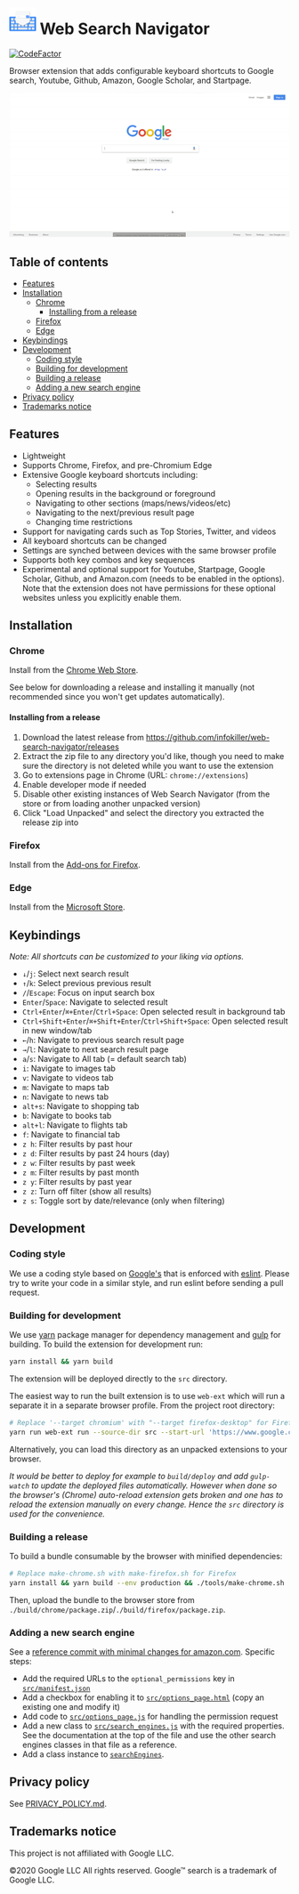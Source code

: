 # ![Logo](./src/icon48.png?raw=true) Web Search Navigator

[![CodeFactor](https://www.codefactor.io/repository/github/infokiller/web-search-navigator/badge)](https://www.codefactor.io/repository/github/infokiller/web-search-navigator)

Browser extension that adds configurable keyboard shortcuts to Google search, Youtube, Github, Amazon, Google Scholar, and Startpage.

![Demo flow](./assets/demo.gif?raw=true)

## Table of contents

- [Features](#features)
- [Installation](#installation)
  - [Chrome](#chrome)
    - [Installing from a release](#installing-from-a-release)
  - [Firefox](#firefox)
  - [Edge](#edge)
- [Keybindings](#keybindings)
- [Development](#development)
  - [Coding style](#coding-style)
  - [Building for development](#building-for-development)
  - [Building a release](#building-a-release)
  - [Adding a new search engine](#adding-a-new-search-engine)
- [Privacy policy](#privacy-policy)
- [Trademarks notice](#trademarks-notice)

## Features

- Lightweight
- Supports Chrome, Firefox, and pre-Chromium Edge
- Extensive Google keyboard shortcuts including:
  - Selecting results
  - Opening results in the background or foreground
  - Navigating to other sections (maps/news/videos/etc)
  - Navigating to the next/previous result page
  - Changing time restrictions
- Support for navigating cards such as Top Stories, Twitter, and videos
- All keyboard shortcuts can be changed
- Settings are synched between devices with the same browser profile
- Supports both key combos and key sequences
- Experimental and optional support for Youtube, Startpage, Google Scholar, Github, and Amazon.com (needs to be enabled in the options). Note that the extension does not have permissions for these optional websites unless you explicitly enable them.

## Installation

### Chrome

Install from the [Chrome Web Store](https://chrome.google.com/webstore/detail/enhanced-keyboard-navigat/cohamjploocgoejdfanacfgkhjkhdkek).

See below for downloading a release and installing it manually (not recommended since you won't get updates automatically).

#### Installing from a release

1. Download the latest release from https://github.com/infokiller/web-search-navigator/releases
1. Extract the zip file to any directory you'd like, though you need to make sure the directory is not deleted while you want to use the extension
1. Go to extensions page in Chrome (URL: `chrome://extensions`)
1. Enable developer mode if needed
1. Disable other existing instances of Web Search Navigator (from the store or from loading another unpacked version)
1. Click "Load Unpacked" and select the directory you extracted the release zip into

### Firefox

Install from the [Add-ons for Firefox](https://addons.mozilla.org/firefox/addon/web-search-navigator/).

### Edge

Install from the [Microsoft Store](https://www.microsoft.com/store/apps/9P0PTV58KND9).

## Keybindings

_Note: All shortcuts can be customized to your liking via options._

- `↓`/`j`: Select next search result
- `↑`/`k`: Select previous previous result
- `/`/`Escape`: Focus on input search box
- `Enter`/`Space`: Navigate to selected result
- `Ctrl+Enter`/`⌘+Enter`/`Ctrl+Space`: Open selected result in background tab
- `Ctrl+Shift+Enter`/`⌘+Shift+Enter`/`Ctrl+Shift+Space`: Open selected result in new window/tab
- `←`/`h`: Navigate to previous search result page
- `→`/`l`: Navigate to next search result page
- `a`/`s`: Navigate to All tab (= default search tab)
- `i`: Navigate to images tab
- `v`: Navigate to videos tab
- `m`: Navigate to maps tab
- `n`: Navigate to news tab
- `alt+s`: Navigate to shopping tab
- `b`: Navigate to books tab
- `alt+l`: Navigate to flights tab
- `f`: Navigate to financial tab
- `z h`: Filter results by past hour
- `z d`: Filter results by past 24 hours (day)
- `z w`: Filter results by past week
- `z m`: Filter results by past month
- `z y`: Filter results by past year
- `z z`: Turn off filter (show all results)
- `z s`: Toggle sort by date/relevance (only when filtering)

## Development

### Coding style

We use a coding style based on [Google's](https://google.github.io/styleguide/jsguide.html) that is enforced with [eslint](https://eslint.org/). Please try to write your code in a similar style, and run eslint before sending a pull request.

### Building for development

We use [yarn](https://yarnpkg.com/) package manager for dependency management and [gulp](https://gulpjs.com/) for building.
To build the extension for development run:

```sh
yarn install && yarn build
```

The extension will be deployed directly to the `src` directory.

The easiest way to run the built extension is to use `web-ext` which will run a separate it in a separate browser profile. From the project root directory:

```sh
# Replace '--target chromium' with "--target firefox-desktop" for Firefox.
yarn run web-ext run --source-dir src --start-url 'https://www.google.com/search?q=whatever' --target chromium
```

Alternatively, you can load this directory as an unpacked extensions to your browser.

_It would be better to deploy for example to `build/deploy` and add `gulp-watch` to update the deployed files
automatically. However when done so the browser's (Chrome) auto-reload extension gets broken and one has to reload the
extension manually on every change. Hence the `src` directory is used for the convenience._

### Building a release

To build a bundle consumable by the browser with minified dependencies:

```sh
# Replace make-chrome.sh with make-firefox.sh for Firefox
yarn install && yarn build --env production && ./tools/make-chrome.sh
```

Then, upload the bundle to the browser store from `./build/chrome/package.zip`/`./build/firefox/package.zip`.

### Adding a new search engine

See a [reference commit with minimal changes for amazon.com](https://github.com/infokiller/web-search-navigator/commit/f57a7e4aedf66d8395995671ef4f18f3e93333b0). Specific steps:

- Add the required URLs to the `optional_permissions` key in [`src/manifest.json`](./src/manifest.json)
- Add a checkbox for enabling it to [`src/options_page.html`](./src/options_page.html) (copy an existing one and modify it)
- Add code to [`src/options_page.js`](./src/options_page.js) for handling the permission request
- Add a new class to [`src/search_engines.js`](./src/search_engines.js) with the required properties. See the documentation at the top of the file and use the other search engines classes in that file as a reference.
- Add a class instance to [`searchEngines`](https://github.com/infokiller/web-search-navigator/blob/60d64947b07381e0be61df657c4de4a85ccfc2a7/src/search_engines.js#L542).

## Privacy policy

See [PRIVACY_POLICY.md](./docs/PRIVACY_POLICY.md).

## Trademarks notice

This project is not affiliated with Google LLC.

©2020 Google LLC All rights reserved. Google™ search is a trademark of Google LLC.

